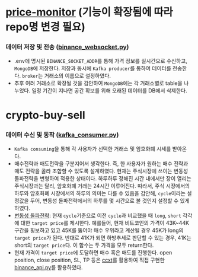 # [price-monitor](https://github.com/woongsang/price-monitor/) (기능이 확장됨에 따라 repo명 변경 필요)

### 데이터 저장 및 전송 ([binance_websocket.py](https://github.com/woongsang/price-monitor/blob/master/binance_websocket.py))
- .env에 명시된 `BINANCE_SOCKET_ADDR`를 통해 가격 정보를 실시간으로 수신하고, `MongoDB`에 저장한다. 저장과 동시에 `Kafka producer`를 통하여 데이터를 전송한다. `broker`는 거래소의 이름으로 설정하였다.
- 추후 여러 거래소로 확장될 것을 감안하여 `MongoDB`에는 각 거래소별로 table을 나누었다. 일정 기간이 지나면 공간 확보를 위해 오래된 데이터를 DB에서 삭제한다.

# crypto-buy-sell
### 데이터 수신 및 동작 ([kafka_consumer.py](https://github.com/woongsang/crypto-buy-sell/blob/master/kafka_consumer.py))
- `Kafka consuming`을 통해 각 사용자가 선택한 거래소 및 암호화폐 시세를 받아온다.
- 매수전략과 매도전략을 구분지어서 생각한다. 즉, 한 사용자가 원하는 매수 전략과 매도 전략을 골라 조합할 수 있도록 설계하였다. 현재는 주식시장에 쓰이는 변동성 돌파전략을 변형하여 적용한 상태이다. 하루하루 정해진 시간 내에서만 장이 열리는 주식시장과는 달리, 암호화폐 거래는 24시간 이루어진다. 따라서, 주식 시장에서의 하루와 암호화폐 시장에서의 하루의 의미는 다를 수 있음을 감안해, `cycle`이라는 설정값을 두어, 변동성 돌파전략에서의 하루를 몇 시간으로 볼 것인지 설정할 수 있게 하였다.
- [변동성 돌파전략](https://github.com/woongsang/crypto-buy-sell/blob/218773dabad730f918051aadf33154cb884734f3/buy_strategies.py#L1): 현재 `cycle`기준으로 이전 `cycle`과 비교했을 때 `long`, `short` 각각에 대한 `target price`를 제시한다. 예를들어, 현재 비트코인의 가격이 43K~44K 구간을 횡보하고 있고 45K를 뚫어야 매수 우위라고 계산될 경우 45K가 long의 `target price`가 된다. 반대로 41K가 되면 하방추세로 판단할 수 있는 경우, 41K는 short의 `target price`다. 이 함수는 두 가격을 모두 return한다.
- 현재 가격이 `target price`에 도달하면 매수 혹은 매도를 진행한다. open position, close position, SL, TP 등은 [ccxt](https://github.com/ccxt/ccxt)를 활용하여 직접 구현한 [binance_api.py](https://github.com/woongsang/crypto-buy-sell/blob/master/binance_api.py)를 활용하였다.
	 
